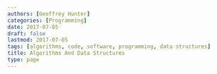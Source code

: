 ```yaml
---
authors: [Geoffrey Hunter]
categories: [Programming]
date: 2017-07-05
draft: false
lastmod: 2017-07-05
tags: [algorithms, code, software, programming, data structures]
title: Algorithms And Data Structures
type: page
---
```

